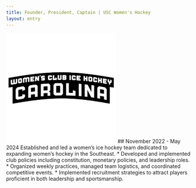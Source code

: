 ```yaml
---
title: Founder, President, Captain | USC Women's Hockey
layout: entry
---
```

<img  src="/assets/images/usc women hockey.png" alt="The logo of the USC Women's Club Hockey team." width="300px">
## November 2022 - May 2024
Established and led a women’s ice hockey team dedicated to expanding women’s hockey in the Southeast.
* Developed and implemented club policies including constitution, monetary policies, and leadership roles.
* Organized weekly practices, managed team logistics, and coordinated competitive events.
* Implemented recruitment strategies to attract players proficient in both leadership and sportsmanship.

